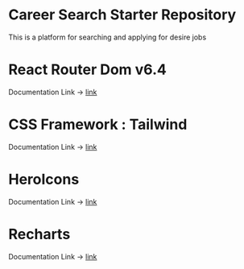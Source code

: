# **Career Search Starter Repository**
This is a platform for searching and applying for desire jobs


# React Router Dom v6.4
Documentation Link -> [link](https://reactrouter.com/en/main)

# CSS Framework : Tailwind
Documentation Link -> [link]('https://tailwindcss.com/')

# HeroIcons
Documentation Link -> [link]('https://heroicons.com/')

# Recharts
Documentation Link -> [link]('https://recharts.org/en-US/')
